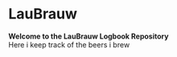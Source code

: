 # LauBrauw
**Welcome to the LauBrauw Logbook Repository**<br>
Here i keep track of the beers i brew

